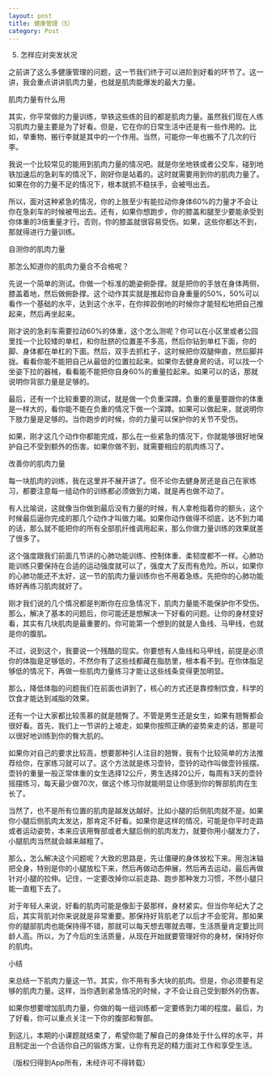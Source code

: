 ```yaml
---
layout: post
title: 健康管理（5）
category: Post
---
```



5. 怎样应对突发状况

之前讲了这么多健康管理的问题，这一节我们终于可以进阶到好看的环节了。这一讲，我会重点讲讲肌肉力量，也就是肌肉能爆发的最大力量。     

肌肉力量有什么用

其实，你平常做的力量训练，举铁这些练的目的都是肌肉力量。虽然我们现在人练习肌肉力量主要是为了好看。但是，它在你的日常生活中还是有一些作用的。比如，举重物、搬行李就是其中的一个作用。当然，可能你一年也搬不了几次的行李。

我说一个比较常见的能用到肌肉力量的情况吧。就是你坐地铁或者公交车，碰到地铁加速后的急刹车的情况下，刚好你是站着的。这时就需要用到你的肌肉力量了。如果在你的力量不足的情况下，根本就抓不稳扶手，会被甩出去。

所以，面对这种紧急的情况，你的上肢至少有能拉动你身体60%的力量才不会让你在急刹车的时候被甩出去。还有，如果你想跑步，你的膝盖和腿至少要能承受到你体重的3倍重量才行。否则，你的膝盖就很容易受伤。如果，这些你都达不到，那就得进行力量训练。

自测你的肌肉力量

那怎么知道你的肌肉力量合不合格呢？

先说一个简单的测试。你做一个标准的跪姿俯卧撑。就是把你的手放在身体两侧，膝盖着地，然后做俯卧撑。这个动作其实就是推起你自身重量的50%，50%可以看作一个基础的水平，达到这个水平，在你摔跤倒地的时候你才能轻松地把自己推起来，然后再坐起来。

刚才说的急刹车需要拉动60%的体重，这个怎么测呢？你可以在小区里或者公园里找一个比较矮的单杠，和你肚脐的位置差不多高，然后你钻到单杠下面，你的脚、身体都在单杠的下面。然后，双手去抓杠子，这时候把你双腿伸直，然后脚并拢。看看你能不能把自己从最低的位置拉起来。如果你去健身房的话，可以找一个坐姿下拉的器械，看看能不能把你自身60%的重量拉起来。如果可以的话，那就说明你背部力量是足够的。

最后，还有一个比较重要的测试，就是做一个负重深蹲。负重的重量要跟你的体重是一样大的，看你能不能在负重的情况下做一个深蹲。如果可以做起来，就说明你下肢力量是足够的。当你跑步的时候，你的力量可以保护你的关节不受伤。

如果，刚才这几个动作你都能完成，那么在一些紧急的情况下，你就能够很好地保护自己不受到额外的伤害。如果你做不到，就需要相应的肌肉练习了。    

改善你的肌肉力量

每一块肌肉的训练，我在这里并不展开讲了。但不论你去健身房还是自己在家练习，都要注意每一组动作的训练都必须做到力竭，就是再也做不动了。

有人比喻说，这就像当你做到最后没有力量的时候，有人拿枪指着你的额头，这个时候最后逼你完成的那几个动作才叫做力竭。如果你动作做得不彻底，达不到力竭的话，那么就不能把你的所有全部肌纤维调用起来，那么你做力量训练的效果就差了很多了。

这个强度跟我们前面几节讲的心肺功能训练、控制体重、柔韧度都不一样。心肺功能训练只要保持在合适的运动强度就可以了，强度大了反而有危险。所以，如果你的心肺功能还不太好，这一节的肌肉力量训练你也不用着急练。先把你的心肺功能练好再练习肌肉就好了。

刚才我们说的几个情况都是判断你在应急情况下，肌肉力量能不能保护你不受伤。那么，解决了基本的问题后，你可能还是想解决一下好看的问题。让你的身材变好看，其实有几块肌肉是最重要的。你可能第一个想到的就是人鱼线、马甲线，也就是你的腹肌。

不过，说到这个，我要说一个残酷的现实。你要想有人鱼线和马甲线，前提是必须你的体脂是足够低的，不然你有了这些线都藏在脂肪里，根本看不到。在你体脂足够低的情况下，再做一些肌肉力量练习才能让这些线条变得更加明显。

那么，降低体脂的问题我们在前面也讲到了，核心的方式还是靠控制饮食，科学的饮食才能达到减脂的效果。

还有一个让大家都比较羡慕的就是翘臀了。不管是男生还是女生，如果有翘臀都会很好看。首先，我们上一节讲的上坡走，如果你按照正确的姿势来走的话，那是可以很好地训练到你的臀大肌的。

如果你对自己的要求比较高，想要那种引人注目的翘臀，我有个比较简单的方法推荐给你，在家练习就可以了。这个方法就是练习壶铃，壶铃的动作叫做壶铃摇摆。壶铃的重量一般正常体重的女生选择12公斤，男生选择20公斤，每周有3天的壶铃摇摆练习，每天最少做70次，做这个练习你就能明显让你感到你的臀部肌肉在生长了。

当然了，也不是所有位置的肌肉是越发达越好。比如小腿的后侧肌肉就不是。如果你小腿后侧肌肉太发达，那肯定不好看。如果你是这样的情况，可能是你平时走路或者运动姿势，本来应该用臀部或者大腿后侧的肌肉发力，就要你用小腿发力了，小腿肌肉当然就会越来越粗了。

那么，怎么解决这个问题呢？大致的思路是，先让僵硬的身体放松下来。用泡沫轴把全身，特别是你的小腿放松下来，然后再做动态伸展，然后再去运动，最后再做针对小腿的拉伸。记住，一定要改掉你以前走路、跑步那种发力习惯，不然小腿只能一直粗下去了。

对于年轻人来说，好看的肌肉可能是像彭于晏那样，身材紧实。但当你年纪大了之后，其实背肌对你来说就是非常重要。那保持好背肌老了以后才不会驼背。那如果你的腿部肌肉也能保持得不错，那就可以每天想去哪就去哪，生活质量肯定要比同龄人高。所以，为了今后的生活质量，从现在开始就要管理好你的身材，保持好你的肌肉。

小结

来总结一下肌肉力量这一节。其实，你不用有多大块的肌肉。但是，你必须要有足够的肌肉力量。这样，当你遇到紧急情况的时候，才不会让自己受到额外的伤害。

如果你想要增加肌肉力量，你做的每一组训练都一定要练到力竭的程度。最后，为了好看，你可以重点关注一下你的腹部和臀部。

到这儿，本期的小课题就结束了，希望你能了解自己的身体处于什么样的水平，并且制定出一个合适你自己的锻炼方案，让你有充足的精力面对工作和享受生活。



（版权归得到App所有，未经许可不得转载）
